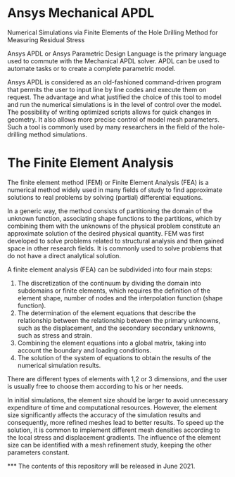 # Ansys Mechanical APDL

Numerical Simulations via Finite Elements of the Hole Drilling Method for Measuring Residual Stress

Ansys APDL or Ansys Parametric Design Language is the primary language used to commute with the Mechanical APDL solver. APDL can be used to automate tasks or to create a complete parametric model. 

Ansys APDL is considered as an old-fashioned command-driven program that permits the user to input line by line codes and execute them on request. The advantage and what justified the choice of this tool to model and run the numerical simulations is in the level of control over the model. The possibility of writing optimized scripts allows for quick changes in geometry. It also allows more precise control of model mesh parameters. Such a tool is commonly used by many researchers in the field of the hole-drilling method simulations.


# The Finite Element Analysis

The finite element method (FEM) or Finite Element Analysis (FEA) is a numerical method widely used in many fields of study to find approximate solutions to real problems by solving (partial) differential equations. 

In a generic way, the method consists of partitioning the domain of the unknown function, associating shape functions to the partitions, which by combining them with the unknowns of the physical problem constitute an approximate solution of the desired physical quantity. FEM was first developed to solve problems related to structural analysis and then gained space in other research fields. 
It is commonly used to solve problems that do not have a direct analytical solution. 

A finite element analysis (FEA) can be subdivided into four main steps:
1. The discretization  of the continuum by dividing the domain into subdomains or finite elements, which requires the definition of the element shape, 
number of nodes and the interpolation function (shape function).
2. The determination of the element equations that describe the relationship between the relationship between the primary unknowns, such as the displacement, and the secondary 
secondary unknowns, such as stress and strain.
3. Combining the element equations into a global matrix, taking into account the boundary and loading conditions.
4. The solution of the system of equations to obtain the results of the numerical simulation results.

There are different types of elements with 1,2 or 3 dimensions, and the user is usually free to choose them according to his or her needs. 

In initial simulations, the element size should be larger to avoid unnecessary  expenditure of time and computational resources. However, the element size significantly affects the accuracy of the simulation results and consequently, more refined meshes lead to better results. To speed up the solution, it is common to implement different mesh densities according to the local stress and displacement gradients. The influence of the element size can be identified with a mesh refinement study, keeping the other parameters constant.


*** The contents of this repository will be released in June 2021.
